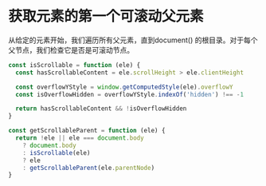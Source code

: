 # 获取元素的第一个可滚动父元素

从给定的元素开始，我们遍历所有父元素，直到document() 的根目录。对于每个父节点，我们检查它是否是可滚动节点。

```js
const isScrollable = function (ele) {
  const hasScrollableContent = ele.scrollHeight > ele.clientHeight

  const overflowYStyle = window.getComputedStyle(ele).overflowY
  const isOverflowHidden = overflowYStyle.indexOf('hidden') !== -1

  return hasScrollableContent && !isOverflowHidden
}

const getScrollableParent = function (ele) {
  return !ele || ele === document.body
    ? document.body
    : isScrollable(ele)
    ? ele
    : getScrollableParent(ele.parentNode)
}
```
